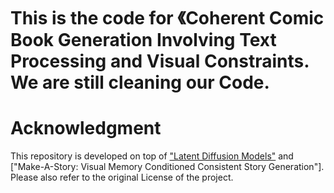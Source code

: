 # This is the code for 《Coherent Comic Book Generation Involving Text Processing and Visual Constraints. We are still cleaning our Code. 



# Acknowledgment

This repository is developed on top of ["Latent Diffusion Models"](https://github.com/CompVis/latent-diffusion) and  ["Make-A-Story: Visual Memory Conditioned Consistent Story Generation"]. Please also refer to the original License of the project.

```
